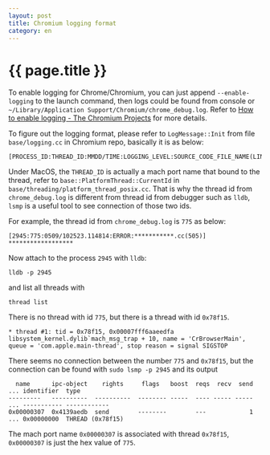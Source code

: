 ```yaml
---
layout: post
title: Chromium logging format
category: en
---
```


{{ page.title }}
================
To enable logging for Chrome/Chromium, you can just append `--enable-logging` to the launch command, then logs could be found from console or `~/Library/Application Support/Chromium/chrome_debug.log`. Refer to [How to enable logging - The Chromium Projects](https://www.chromium.org/for-testers/enable-logging) for more details.

To figure out the logging format, please refer to `LogMessage::Init` from file `base/logging.cc` in Chromium repo, basically it is as below:

    [PROCESS_ID:THREAD_ID:MMDD/TIME:LOGGING_LEVEL:SOURCE_CODE_FILE_NAME(LINE_NUMBER)]


Under MacOS, the `THREAD_ID` is actually a mach port name that bound to the thread, refer to `base::PlatformThread::CurrentId` in `base/threading/platform_thread_posix.cc`. That is why the thread id from `chrome_debug.log` is different from thread id from debugger such as `lldb`, `lsmp` is a useful tool to see connection of those two ids.

For example, the thread id from `chrome_debug.log` is `775` as below:

    [2945:775:0509/102523.114814:ERROR:***********.cc(505)] ******************

Now attach to the process `2945` with `lldb`:

    lldb -p 2945

and list all threads with

    thread list

There is no thread with id `775`, but there is a thread with id `0x78f15`.

    * thread #1: tid = 0x78f15, 0x00007fff6aaeedfa libsystem_kernel.dylib`mach_msg_trap + 10, name = 'CrBrowserMain', queue = 'com.apple.main-thread', stop reason = signal SIGSTOP

There seems no connection between the number `775` and `0x78f15`, but the connection can be found with `sudo lsmp -p 2945` and its output

      name      ipc-object    rights     flags   boost  reqs  recv  send ... identifier  type
    ---------   ----------  ----------  -------- -----  ---- ----- ----- ... ----------- ------------
    0x00000307  0x4139aedb  send        --------        ---            1 ... 0x00000000  THREAD (0x78f15)


The mach port name `0x00000307` is associated with thread `0x78f15`, `0x00000307` is just the hex value of `775`.
